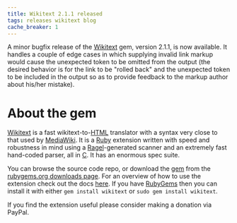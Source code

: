 ```yaml
---
title: Wikitext 2.1.1 released
tags: releases wikitext blog
cache_breaker: 1
---
```


A minor bugfix release of the [Wikitext](/wiki/Wikitext) gem, version 2.1.1, is now available. It handles a couple of edge cases in which supplying invalid link markup would cause the unexpected token to be omitted from the output (the desired behavior is for the link to be "rolled back" and the unexpected token to be included in the output so as to provide feedback to the markup author about his/her mistake).

# About the gem

[Wikitext](/wiki/Wikitext) is a fast wikitext-to-[HTML](/wiki/HTML) translator with a syntax very close to that used by [MediaWiki](/wiki/MediaWiki). It is a [Ruby](/wiki/Ruby) extension written with speed and robustness in mind using a [Ragel](/wiki/Ragel)-generated scanner and an extremely fast hand-coded parser, all in [C](/wiki/C). It has an enormous spec suite.

You can browse the source code repo, or download the [gem](/wiki/gem) from the [rubygems.org downloads page](http://rubygems.org/gems/wikitext). For an overview of how to use the extension check out the docs [here](/products/wikitext/doc/). If you have [RubyGems](/wiki/RubyGems) then you can install it with either `gem install wikitext` or `sudo gem install wikitext`.

If you find the extension useful please consider making a donation via PayPal.
